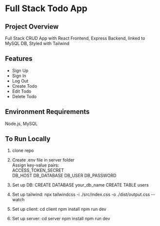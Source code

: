 # Full Stack Todo App

## Project Overview
Full Stack CRUD App with React Frontend, Express Backend, linked to MySQL DB, Styled with Tailwind

## Features
- Sign Up
- Sign In
- Log Out
- Create Todo
- Edit Todo
- Delete Todo

## Environment Requirements
Node.js, MySQL

## To Run Locally
1. clone repo

2. Create .env file in server folder  
Assign key-value pairs:  
ACCESS_TOKEN_SECRET  
DB_HOST
DB_DATABASE
DB_USER
DB_PASSWORD

3. Set up DB:
CREATE DATABASE your_db_name
CREATE TABLE users

4. Set up tailwind:
npx tailwindcss -i ./src/index.css -o ./dist/output.css --watch

5. Set up client:
cd client npm install npm run dev

6. Set up server:
cd server npm install npm run dev





